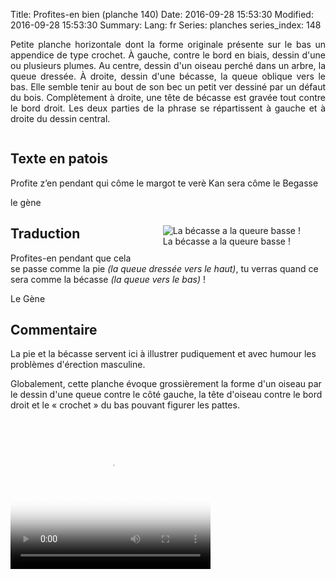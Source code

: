 Title: Profites-en bien (planche 140)
Date: 2016-09-28 15:53:30
Modified: 2016-09-28 15:53:30
Summary: 
Lang: fr
Series: planches
series_index: 148

<p style="text-align:justify;">Petite planche horizontale dont la
forme originale présente sur le bas un appendice de type crochet. À
gauche, contre le bord en biais, dessin d'une ou plusieurs plumes. Au
centre, dessin d'un oiseau perché dans un arbre, la queue dressée. À
droite, dessin d'une bécasse, la queue oblique vers le bas. Elle
semble tenir au bout de son bec un petit ver dessiné par un défaut du
bois. Complètement à droite, une tête de bécasse est gravée tout
contre le bord droit. Les deux parties de la phrase se répartissent à
gauche et à droite du dessin central.</p>

<figure class="image-block" style="float: center;">
  <img alt="" src="{static}/images/planche_140.png">
  <figcaption style="max-width: 750px"></figcaption>
</figure>

## Texte en patois

Profite z’en pendant qui côme le margot te verè Kan sera côme le
Begasse

le gène

<figure class="image-block" style="float: right;">
  <img alt="La bécasse a la queure basse !" src="{static}/images/planche_140_detail_gauche.png">
  <figcaption style="max-width: 400px">La bécasse a la queure basse !</figcaption>
</figure>

## Traduction

Profites-en pendant que cela se passe comme la pie *(la queue dressée
vers le haut)*, tu verras quand ce sera comme la bécasse *(la queue
vers le bas)* !

Le Gène

## Commentaire

La pie et la bécasse servent ici à illustrer pudiquement et avec
humour les problèmes d'érection masculine.

Globalement, cette planche évoque grossièrement la forme d'un oiseau
par le dessin d'une queue contre le côté gauche, la tête d'oiseau
contre le bord droit et le « crochet » du bas pouvant figurer les
pattes.

<video width="320" height="240" controls
  poster="{static}/images/thumbnails/video_140.jpg">
  <source src="https://d1njpgd0ygatdn.cloudfront.net/video_140.mp4" type="video/mp4">
</video>
